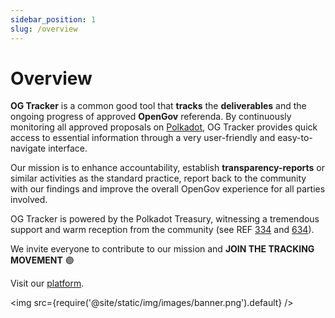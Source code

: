 ```yaml
---
sidebar_position: 1
slug: /overview
---
```


# Overview

**OG Tracker** is a common good tool that **tracks** the **deliverables** and the ongoing progress of approved **OpenGov** referenda. By continuously monitoring all approved proposals on [Polkadot](https://polkadot.com/), OG Tracker provides quick access to essential information through a very user-friendly and easy-to-navigate interface.

Our mission is to enhance accountability, establish **transparency-reports** or similar activities as the standard practice, report back to the community with our findings and improve the overall OpenGov experience for all parties involved. 

OG Tracker is powered by the Polkadot Treasury, witnessing a tremendous support and warm reception from the community (see REF [334](https://polkadot.subsquare.io/referenda/334) and [634](https://polkadot.subsquare.io/referenda/634)). 

We invite everyone to contribute to our mission and **JOIN THE TRACKING MOVEMENT** 🟣

Visit our [platform](https://ogtracker.io/). 

<img src={require('@site/static/img/images/banner.png').default} />
